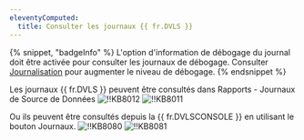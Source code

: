 ```yaml
---
eleventyComputed:
  title: Consulter les journaux {{ fr.DVLS }}
---
```

{% snippet, "badgeInfo" %}
L'option d'information de débogage du journal doit être activée pour consulter les journaux de débogage. Consulter [Journalisation](/server/web-interface/administration/configuration/server-settings/general/logging/) pour augmenter le niveau de débogage.
{% endsnippet %}

Les journaux {{ fr.DVLS }} peuvent être consultés dans Rapports - Journaux de Source de Données
![!!KB8012](https://cdnweb.devolutions.net/docs/docs_en_kb_KB8012.png)
![!!KB8011](https://cdnweb.devolutions.net/docs/docs_en_kb_KB8011.png)

Ou ils peuvent être consultés depuis la {{ fr.DVLSCONSOLE }} en utilisant le bouton Journaux.
![!!KB8080](https://cdnweb.devolutions.net/docs/docs_en_kb_KB8080.png)
![!!KB8081](https://cdnweb.devolutions.net/docs/docs_en_kb_KB8081.png)
